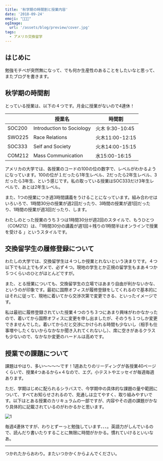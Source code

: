 ```yaml
---
title: '秋学期の時間割と授業内容'
date: '2018-09-24'
emoji: "👩🏻‍🎓"
ogImage:
  url: '/assets/blog/preview/cover.jpg'
tags:
  - アメリカ交換留学
---
```


## はじめに

勉強モチベが突然無になって、でも何か生産性のあることをしたいなと思って、またブログを書きます。

## 秋学期の時間割

とっている授業は、以下の４つです。月金に授業がないので4連休！

|  | 授業名 | 時間割 |
| ---- | ---- | ---- |
| SOC200 | Introduction to Sociology | 火木 9:30-10:45 |
| SWO225 | Race Relations | 火木11:00-12:15 |
| SOC333 | Self and Society | 火木14:00-15:15 |
| COM212 | Mass Communication | 水15:00-16:15 |

アメリカの大学では、各授業のコードの100の位の数字で、レベルがわかるようになっています。100の位が１だったら1年生レベル、2だったら2年生レベル、3だったら3年生、という感じです。私の取っている授業はSOC333だけ3年生レベルで、あとは2年生レベル。

また、1つの授業につき週3時間講義をうけることになっています。組み合わせはいろいろで、1時間30分の授業が週2回だったり、3時間の授業が週1回だったり、1時間の授業が週3回だったり、します。

わたしのとった授業のうち３つは1時間30分が週2回のスタイルで、もうひとつ（COM212）は、「1時間30分の講義が週1回＋残りの1時間半はオンラインで授業を受ける 」というスタイルです。

## 交換留学生の履修登録について

わたしの大学では、交換留学生は４つしか授業とれないという決まりです。４つ以下でも以上でもダメで、必ず４つ。現地の学生とか正規の留学生もまあ４つか５つくらいのひとがほとんどですが。

また、とる授業についても、交換留学生の立場ではあまり自由が利かないかな、というのが印象です。最初に国際オフィスが履修登録をしてくれるので基本的にはそれに従って、現地に着いてから交渉次第で変更できる、といったイメージです。

私は最初に履修登録されていた授業４つのうち３つにあまり興味がわかなかったので、着いてから国際オフィスに変更を申し出ましたが、そのうち１つしか変更できませんでした。着いてからだと交渉にかけられる時間も少ないし（相手も仕事増やしたくないからなかなか聞き入れてくれないし）、席に空きがあるクラスも少ないので、なかなか変更のハードルは高めです。

## 授業での課題について

課題はやはり、多い～～～～です！1週あたりのリーディングが各授業40ページくらいで、授業4つあるから×４なので、エグ。小テストやエッセイが毎週毎週あります。

ただ、学期はじめに配られるシラバスで、今学期中の具体的な課題の量や範囲について、すべてお知らせされるので、見通しは立てやすく、取り組みやすいです。以下はとある授業のカリキュラムの一部ですが、内容やその週の課題がかなり具体的に記載されているのがわかるかと思います。

![1](/assets/blog/posts/usexchange_3/1.png)

毎週4連休ですが、わりとずーっと勉強しています、、、。英語力がしんでいるので、読んだり書いたりすることに無限に時間がかかる。慣れていけるといいなあ。

-----

つかれたからおわり。またいつかかくからよんでください。